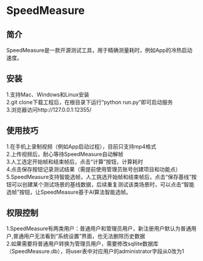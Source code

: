 # SpeedMeasure
## 简介
SpeedMeasure是一款开源测试工具，用于精确测量耗时，例如App的冷热启动速度。
## 安装
1.支持Mac、Windows和Linux安装  
2.git clone下载工程后，在根目录下运行“python run.py”即可启动服务  
3.浏览器访问http://127.0.0.1:12355/
## 使用技巧
1.在手机上录制视频（例如App启动过程），目前只支持mp4格式  
2.上传视频后，耐心等待SpeedMeasure自动解帧  
3.人工选定开始帧和结束帧后，点击“计算”按钮，计算耗时  
4.点击保存按钮记录测试结果（需提前使用管理员账号创建项目和功能点）  
5.SpeedMeasure支持智能选帧，人工挑选开始帧和结束帧后，点击“保存基线”按钮可以创建某个测试场景的基线数据，后续重复测试该类场景时，可以点击“智能选帧”按钮，让SpeedMeasure基于AI算法智能选帧。  
## 权限控制
1.SpeedMeasure有两类用户：普通用户和管理员用户，新注册用户默认为普通用户,普通用户无法看到“系统设置”界面，也无法删除历史数据  
2.如果需要将普通用户转换为管理员用户，需要修改sqllite数据库（SpeedMeasure.db），将user表中对应用户的administrator字段从0改为1
